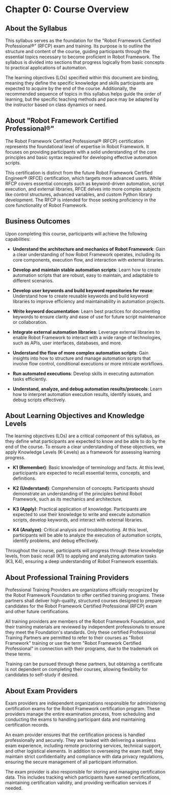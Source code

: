 # Chapter 0: Course Overview

## About the Syllabus
This syllabus serves as the foundation for the "Robot Framework Certified Professional®" (RFCP) exam and training.
Its purpose is to outline the structure and content of the course,
guiding participants through the essential topics necessary to become proficient in Robot Framework.
The syllabus is divided into sections that progress logically from basic concepts to practical applications of automation.

The learning objectives (LOs) specified within this document are binding,
meaning they define the specific knowledge and skills participants are expected to acquire by the end of the course.
Additionally, the recommended sequence of topics in this syllabus helps guide the order of learning,
but the specific teaching methods and pace may be adapted by the instructor based on class dynamics or need.

## About "Robot Framework Certified Professional®"
The Robot Framework Certified Professional® (RFCP) certification represents the foundational level of expertise in Robot Framework.
It focuses on providing participants with a solid understanding of the core principles and basic syntax required for developing effective automation scripts.

This certification is distinct from the future Robot Framework Certified Engineer® (RFCE) certification, which targets more advanced users.
While RFCP covers essential concepts such as keyword-driven automation, script execution, and external libraries, RFCE delves into more complex subjects like control structures, advanced variables, and custom Python library development.
The RFCP is intended for those seeking proficiency in the core functionality of Robot Framework.

## Business Outcomes
Upon completing this course, participants will achieve the following capabilities:

- **Understand the architecture and mechanics of Robot Framework**: Gain a clear understanding of how Robot Framework operates, including its core components, execution flow, and interaction with external libraries.

- **Develop and maintain stable automation scripts**: Learn how to create automation scripts that are robust, easy to maintain, and adaptable to different scenarios.

- **Develop user keywords and build keyword repositories for reuse**: Understand how to create reusable keywords and build keyword libraries to improve efficiency and maintainability in automation projects.

- **Write keyword documentation**: Learn best practices for documenting keywords to ensure clarity and ease of use for future script maintenance or collaboration.

- **Integrate external automation libraries**: Leverage external libraries to enable Robot Framework to interact with a wide range of technologies, such as APIs, user interfaces, databases, and more.

- **Understand the flow of more complex automation scripts**: Gain insights into how to structure and manage automation scripts that involve flow control, conditional executions or more intricate workflows.

- **Run automated executions**: Develop skills in executing automation tasks efficiently.

- **Understand, analyze, and debug automation results/protocols**: Learn how to interpret automation execution results, identify issues, and debug scripts effectively.

## About Learning Objectives and Knowledge Levels
The learning objectives (LOs) are a critical component of this syllabus,
as they define what participants are expected to know and be able to do by the end of the course.
To ensure a clear understanding of these objectives, we apply Knowledge Levels (K-Levels) as a framework for assessing learning progress.

- **K1 (Remember)**: Basic knowledge of terminology and facts. At this level, participants are expected to recall essential terms, concepts, and definitions.

- **K2 (Understand)**: Comprehension of concepts. Participants should demonstrate an understanding of the principles behind Robot Framework, such as its mechanics and architecture.

- **K3 (Apply)**: Practical application of knowledge. Participants are expected to use their knowledge to write and execute automation scripts, develop keywords, and interact with external libraries.

- **K4 (Analyze)**: Critical analysis and troubleshooting. At this level, participants will be able to analyze the execution of automation scripts, identify problems, and debug effectively.

Throughout the course, participants will progress through these knowledge levels, from basic recall (K1) to applying and analyzing automation tasks (K3, K4), ensuring a deep understanding of Robot Framework essentials.

## About Professional Training Providers

Professional Training Providers are organizations officially recognized by the Robot Framework Foundation to offer certified training programs.
These partners shall deliver high-quality, structured courses designed to prepare candidates for the Robot Framework Certified Professional (RFCP) exam and other future certifications.

All training providers are members of the Robot Framework Foundation,
and their training materials are reviewed by independent professionals to ensure they meet the Foundation's standards.
Only these certified Professional Training Partners are permitted to refer to their courses as "Robot Framework" training or use the term "Robot Framework Certified Professional" in connection with their programs, due to the trademark on these terms.

Training can be pursued through these partners, but obtaining a certificate is not dependent on completing their courses, allowing flexibility for candidates to self-study if desired.

## About Exam Providers

Exam providers are independent organizations responsible for administering certification exams for the Robot Framework certification program.
These providers manage the entire examination process, from scheduling and conducting the exams to handling participant data and maintaining certification records.

An exam provider ensures that the certification process is handled professionally and securely.
They are tasked with delivering a seamless exam experience, including remote proctoring services, technical support, and other logistical elements.
In addition to overseeing the exam itself, they maintain strict confidentiality and compliance with data privacy regulations, ensuring the secure management of all participant information.

The exam provider is also responsible for storing and managing certification data.
This includes tracking which participants have earned certifications, maintaining certification validity, and providing verification services if needed.
